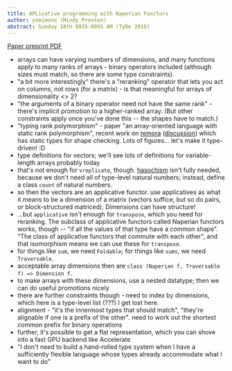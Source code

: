 ```yaml
---
title: APLicative programming with Naperian Functors
author: yomimono (Mindy Preston)
abstract: Sunday 18th 0935-0955 AM (TyDe 2016)
---
```


[Paper preprint PDF](http://www.cs.ox.ac.uk/people/jeremy.gibbons/publications/apl-extabs.pdf)

* arrays can have varying numbers of dimensions, and many functions apply to many ranks of arrays - binary operators included (although sizes must match, so there are some type constraints).
* "a bit more interestingly" there's a "reranking" operator that lets you act on columns, not rows (for a matrix) - is that meaningful for arrays of dimensionality <> 2?
* "the arguments of a binary operator need not have the same rank" - there's implicit promotion to a higher-ranked array. (But other constraints apply once you've done this -- the shapes have to match.)
* "typing rank polymorphism" - paper "an array-oriented language with static rank polymorphism", recent work on [remora](https://github.com/jrslepak/remora) ([discussion](http://lambda-the-ultimate.org/node/5329)) which has static types for shape checking.  Lots of figures... let's make it type-driven! :D
* type definitions for vectors; we'll see lots of definitions for variable-length arrays probably today
* that's not enough for `vreplicate`, though.  [hasochism](http://homepages.inf.ed.ac.uk/slindley/papers/hasochism.pdf) isn't fully needed, because we don't need all of type-level natural numbers; instead, define a class `count` of natural numbers.
* so then the vectors are an applicative functor.  use applicatives as what it means to be a dimension of a matrix (vectors suffice, but so do pairs, or block-structured matriced).  Dimensions can have structure!
* ...but `applicative` isn't enough for `transpose`, which you need for reranking.  The subclass of applicative functors called Naperian functors works, though -- "if all the values of that type have a common shape".  "The class of applicative functors that commute with each other", and that isomorphism means we can use these for `transpose`.
* for things like `sum`, we need `Foldable`; for things like `sums`, we need `Traversable`.
* acceptable array dimensions then are `class (Naperian f, Traversable f) => Dimension f`.
* to make arrays *with* these dimensions, use a nested datatype; then we can do useful promotions nicely
* there are further constraints though - need to index by dimensions, which here is a type-level list (???) I get lost here.
* alignment - "it's the innermost types that should match", "they're alignable if one is a prefix of the other".  need to work out the shortest common prefix for binary operations
* further, it's possible to get a flat representation, which you can shove into a fast GPU backend like Accelerate
* "I don't need to build a hand-rolled type system when I have a sufficiently flexible language whose types already accommodate what I want to do"


